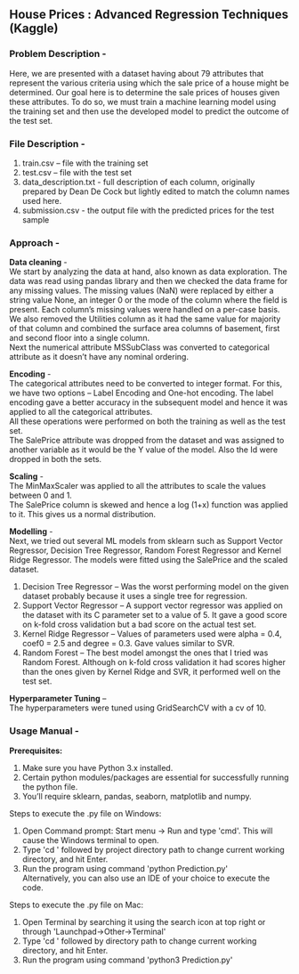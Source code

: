 ## House Prices : Advanced Regression Techniques (Kaggle)  



### Problem Description -   
Here, we are presented with a dataset having about 79 attributes that represent the various criteria using which the sale price of a house might be determined. Our goal here is to determine the sale prices of houses given these attributes. To do so, we must train a machine learning model using the training set and then use the developed model to predict the outcome of the test set.  



### File Description -  
1. train.csv – file with the training set  
2. test.csv – file with the test set   
3. data_description.txt - full description of each column, originally prepared by Dean De Cock but lightly edited to match the column names used here.   
4. submission.csv - the output file with the predicted prices for the test sample  



### Approach -  
**Data cleaning** -   
We start by analyzing the data at hand, also known as data exploration. The data was read using pandas library and then we checked the data frame for any missing values. The missing values (NaN) were replaced by either a string value None, an integer 0 or the mode of the column where the field is present. Each column’s missing values were handled on a per-case basis. We also removed the Utilities column as it had the same value for majority of that column and combined the surface area columns of basement, first and second floor into a single column.  
Next the numerical attribute MSSubClass was converted to categorical attribute as it doesn’t have any nominal ordering.  

**Encoding** -   
The categorical attributes need to be converted to integer format. For this, we have two options – Label Encoding and One-hot encoding. The label encoding gave a
better accuracy in the subsequent model and hence it was applied to all the categorical attributes.  
All these operations were performed on both the training as well as the test set.  
The SalePrice attribute was dropped from the dataset and was assigned to another variable as it would be the Y value of the model. Also the Id were dropped in both the sets.  

**Scaling** -   
The MinMaxScaler was applied to all the attributes to scale the values between 0 and 1.  
The SalePrice column is skewed and hence a log (1+x) function was applied to it. This gives us a normal distribution.

**Modelling** -   
Next, we tried out several ML models from sklearn such as Support Vector Regressor, Decision Tree Regressor, Random Forest Regressor and Kernel Ridge Regressor. The models were fitted using the SalePrice and the scaled dataset.  
1. Decision Tree Regressor – Was the worst performing model on the given dataset probably because it uses a single tree for regression.  
2. Support Vector Regressor – A support vector regressor was applied on the dataset with its C parameter set to a value of 5. It gave a good score on k-fold cross validation but a bad score on the actual test set.  
3. Kernel Ridge Regressor – Values of parameters used were alpha = 0.4, coef0 = 2.5 and degree = 0.3. Gave values similar to SVR.  
4. Random Forest – The best model amongst the ones that I tried was Random Forest. Although on k-fold cross validation it had scores higher than the ones given by Kernel Ridge and SVR, it performed well on the test set.  

**Hyperparameter Tuning** –   
The hyperparameters were tuned using GridSearchCV with a cv of 10.  



### Usage Manual -  

**Prerequisites:**  
1. Make sure you have Python 3.x installed.  
2. Certain python modules/packages are essential for successfully running the python file.  
3. You’ll require sklearn, pandas, seaborn, matplotlib and numpy.  

Steps to execute the .py file on Windows:  
1. Open Command prompt: Start menu -> Run and type 'cmd'. This will cause the Windows terminal to open.  
2. Type 'cd ' followed by project directory path to change current working directory, and hit Enter.  
3. Run the program using command 'python Prediction.py'  
Alternatively, you can also use an IDE of your choice to execute the code.  

Steps to execute the .py file on Mac:  
1. Open Terminal by searching it using the search icon at top right or through 'Launchpad->Other->Terminal'  
2. Type 'cd ' followed by directory path to change current working directory, and hit Enter.  
3. Run the program using command 'python3 Prediction.py'  
